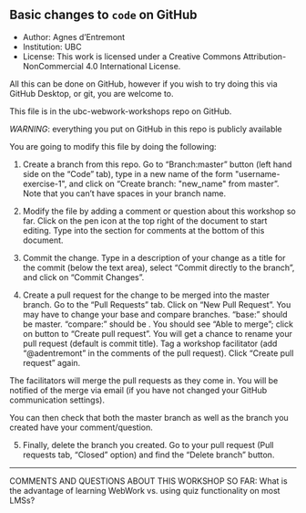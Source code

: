 ## Basic changes to `code` on GitHub

* Author: Agnes d’Entremont
* Institution: UBC
* License: This work is licensed under a Creative Commons Attribution-NonCommercial 4.0 International License.

All this can be done on GitHub, however if you wish to try doing this via GitHub Desktop, or git, you are welcome to.  

This file is in the ubc-webwork-workshops repo on GitHub. 

*WARNING*: everything you put on GitHub in this repo is publicly available

You are going to modify this file by doing the following:

1. Create a branch from this repo. 
Go to “Branch:master” button (left hand side on the “Code” tab), type in a new name of the form "username-exercise-1", and click on “Create branch: "new_name" from master”.  Note that you can’t have spaces in your branch name.  

2. Modify the file by adding a comment or question about this workshop so far. 
Click on the pen icon at the top right of the document to start editing.  Type into the section for comments at the bottom of this document.  

3. Commit the change.
Type in a description of your change as a title for the commit (below the text area), select “Commit directly to the <name-of-your-branch> branch”, and click on “Commit Changes”.  

4. Create a pull request for the change to be merged into the master branch.
Go to the “Pull Requests” tab.  Click on “New Pull Request”. You may have to change your base and compare branches.  “base:” should be master.  “compare:” should be <name-of-your-branch>. You should see “Able to merge”; click on button to “Create pull request”. You will get a chance to rename your pull request (default is commit title). Tag a workshop facilitator (add “@adentremont” in the comments of the pull request).  Click “Create pull request” again.  

The facilitators will merge the pull requests as they come in.  You will be notified of the merge via email (if you have not changed your GitHub communication settings). 

You can then check that both the master branch as well as the branch you created have your comment/question. 

5. Finally, delete the branch you created.
Go to your pull request (Pull requests tab, “Closed” option) and find the “Delete branch” button.  

*******
COMMENTS AND QUESTIONS ABOUT THIS WORKSHOP SO FAR:
What is the advantage of learning WebWork vs. using quiz functionality on most LMSs?

